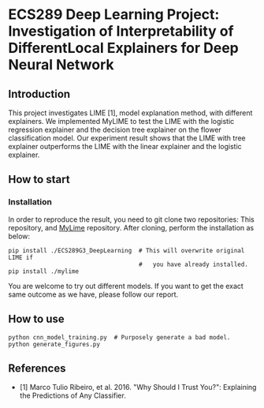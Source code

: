 # ECS289 Deep Learning Project: Investigation of Interpretability of DifferentLocal Explainers for Deep Neural Network

## Introduction

This project investigates LIME [1], model explanation method, with different explainers. We implemented MyLIME to test the LIME with the logistic regression explainer and the decision tree explainer on the flower classification model. Our experiment result shows that the LIME with tree explainer outperforms the LIME with the linear explainer and the logistic explainer.

## How to start

### Installation

In order to reproduce the result, you need to git clone two repositories: This repository, and [MyLime](https://github.com/fangzhouli/mylime) repository. After cloning, perform the installation as below:
```console
pip install ./ECS289G3_DeepLearning  # This will overwrite original LIME if
                                     #   you have already installed.
pip install ./mylime
```

You are welcome to try out different models. If you want to get the exact same outcome as we have, please follow our report.

## How to use

```console
python cnn_model_training.py  # Purposely generate a bad model.
python generate_figures.py
```
## References

- [1] Marco Tulio Ribeiro, et al. 2016. "Why Should I Trust You?": Explaining the Predictions of Any Classifier.